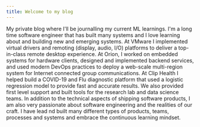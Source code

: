 ```yaml
---
title: Welcome to my blog
---
```


My private blog where I'll be journalling my current ML learnings. I'm
a long time software engineer that has built many systems and I love
learning about and building new and emerging systems. At VMware I
implemented virtual drivers and remoting (display, audio, I/O)
platforms to deliver a top-in-class remote desktop experience. At
Orion, I worked on embedded systems for hardware clients, designed and
implemented backend services, and used modern DevOps practices to
deploy a web-scale multi-region system for Internet connected group
communications. At Clip Health I helped build a COVID-19 and Flu
diagnostic platform that used a logistic regression model to provide
fast and accurate results. We also provided first level support and
built tools for the research lab and data science teams. In addition
to the technical aspects of shipping software products, I am also very
passionate about software engineering and the realities of our
craft. I have lead nd built many different types of products, teams,
processes and systems and embrace the continuous learning mindset.
